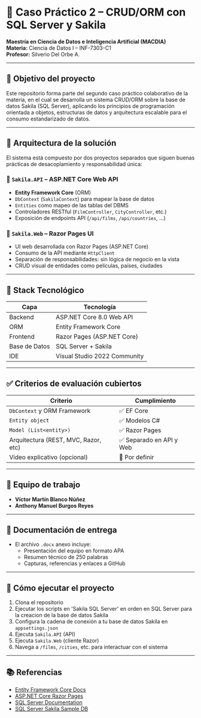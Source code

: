 
# 🧠 Caso Práctico 2 – CRUD/ORM con SQL Server y Sakila

**Maestría en Ciencia de Datos e Inteligencia Artificial (MACDIA)**  
**Materia:** Ciencia de Datos I – INF-7303-C1  
**Profesor:** Silverio Del Orbe A.  

---

## 🎯 Objetivo del proyecto

Este repositorio forma parte del segundo caso práctico colaborativo de la materia, en el cual se desarrolla un sistema CRUD/ORM sobre la base de datos Sakila (SQL Server), aplicando los principios de programación orientada a objetos, estructuras de datos y arquitectura escalable para el consumo estandarizado de datos.

---

## 🧱 Arquitectura de la solución

El sistema está compuesto por dos proyectos separados que siguen buenas prácticas de desacoplamiento y responsabilidad única:

### 🔹 `Sakila.API` – ASP.NET Core Web API
- **Entity Framework Core** (ORM)
- `DbContext` (`SakilaContext`) para mapear la base de datos
- `Entities` como mapeo de las tablas del DBMS
- Controladores RESTful (`FilmController`, `CityController`, etc.)
- Exposición de endpoints API (`/api/films`, `/api/countries`, ...)

### 🔹 `Sakila.Web` – Razor Pages UI
- UI web desarrollada con Razor Pages (ASP.NET Core)
- Consumo de la API mediante `HttpClient`
- Separación de responsabilidades: sin lógica de negocio en la vista
- CRUD visual de entidades como películas, países, ciudades

---

## 🧰 Stack Tecnológico

| Capa         | Tecnología                    |
|--------------|-------------------------------|
| Backend      | ASP.NET Core 8.0 Web API      |
| ORM          | Entity Framework Core         |
| Frontend     | Razor Pages (ASP.NET Core)    |
| Base de Datos| SQL Server + Sakila           |
| IDE          | Visual Studio 2022 Community  |

---

## ✅ Criterios de evaluación cubiertos

| Criterio                              | Cumplimiento   |
|---------------------------------------|----------------|
| `DbContext` y ORM Framework           | ✅ EF Core      |
| `Entity object`                       | ✅ Modelos C#   |
| `Model (List<entity>)`               | ✅ Razor Pages  |
| Arquitectura (REST, MVC, Razor, etc) | ✅ Separado en API y Web |
| Video explicativo (opcional)         | 🚧 Por definir  |

---

## 👥 Equipo de trabajo

- **Víctor Martín Blanco Núñez**  
- **Anthony Manuel Burgos Reyes**

---

## 📄 Documentación de entrega

- El archivo `.docx` anexo incluye:
  - Presentación del equipo en formato APA
  - Resumen técnico de 250 palabras
  - Capturas, referencias y enlaces a GitHub

---

## 🚀 Cómo ejecutar el proyecto

1. Clona el repositorio
2. Ejecutar los scripts en 'Sakila SQL Server' en orden en SQL Server para la creacion de la base de datos Sakila
3. Configura la cadena de conexión a tu base de datos Sakila en `appsettings.json`
4. Ejecuta `Sakila.API` (API)
5. Ejecuta `Sakila.Web` (cliente Razor)
6. Navega a `/films`, `/cities`, etc. para interactuar con el sistema

---

## 📚 Referencias

- [Entity Framework Core Docs](https://learn.microsoft.com/en-us/ef/core/)
- [ASP.NET Core Razor Pages](https://learn.microsoft.com/en-us/aspnet/core/razor-pages/)
- [SQL Server Documentation](https://learn.microsoft.com/en-us/sql/)
- [SQL Server Sakila Sample DB](https://github.com/jOOQ/sakila/tree/main)